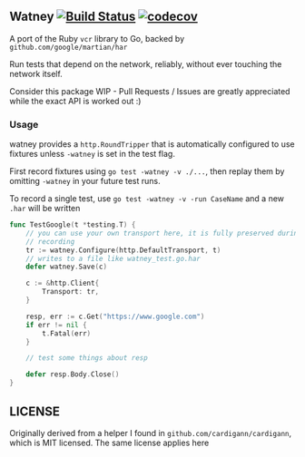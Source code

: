 Watney [![Build Status](https://travis-ci.org/fortytw2/watney.svg?branch=master)](https://travis-ci.org/fortytw2/watney) [![codecov](https://codecov.io/gh/fortytw2/watney/branch/master/graph/badge.svg)](https://codecov.io/gh/fortytw2/watney)
------

A port of the Ruby `vcr` library to Go, backed by `github.com/google/martian/har`

Run tests that depend on the network, reliably, without ever touching the
network itself.

Consider this package WIP - Pull Requests / Issues are greatly appreciated
while the exact API is worked out :)

### Usage

watney provides a `http.RoundTripper` that is automatically configured to use
fixtures unless `-watney` is set in the test flag.

First record fixtures using `go test -watney -v ./...`, then replay them by
omitting `-watney` in your future test runs.

To record a single test, use `go test -watney -v -run CaseName` and a new `.har`
will be written 

```go
func TestGoogle(t *testing.T) {
    // you can use your own transport here, it is fully preserved during
    // recording
	tr := watney.Configure(http.DefaultTransport, t)
    // writes to a file like watney_test.go.har
    defer watney.Save(c)

	c := &http.Client{
		Transport: tr,
	}

	resp, err := c.Get("https://www.google.com")
	if err != nil {
		t.Fatal(err)
	}

    // test some things about resp

	defer resp.Body.Close()
}
```

LICENSE
------

Originally derived from a helper I found in `github.com/cardigann/cardigann`,
which is MIT licensed. The same license applies here
